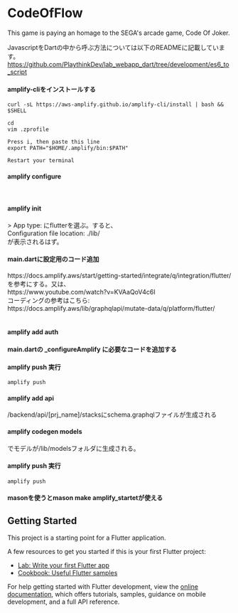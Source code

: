 # CodeOfFlow

This game is paying an homage to the SEGA's arcade game, Code Of Joker.

JavascriptをDartの中から呼ぶ方法については以下のREADMEに記載しています。<br>
https://github.com/PlaythinkDev/lab_webapp_dart/tree/development/es6_to_script
<br>

<h4>amplify-cliをインストールする</h4>

```
curl -sL https://aws-amplify.github.io/amplify-cli/install | bash && $SHELL

cd
vim .zprofile

Press i, then paste this line
export PATH="$HOME/.amplify/bin:$PATH"

Restart your terminal
```

<h4>amplify configure</h4>
<br>
<h4>amplify init</h4>
> App type: にflutterを選ぶ。すると、<br>
Configuration file location: ./lib/<br>
が表示されるはず。<br>

<h4>main.dartに設定用のコード追加</h4>
https://docs.amplify.aws/start/getting-started/integrate/q/integration/flutter/<br>
を参考にする。又は、<br>
https://www.youtube.com/watch?v=KVAaQoV4c6I
<br>
コーディングの参考はこちら: https://docs.amplify.aws/lib/graphqlapi/mutate-data/q/platform/flutter/<br>
<br>
<h4>amplify add auth</h4>
<h4>main.dartの _configureAmplify に必要なコードを追加する</h4>
<h4>amplify push 実行</h4>

```
amplify push
```

<h4>amplify add api</h4>
/backend/api/[prj_name]/stacksにschema.graphqlファイルが生成される

<h4>amplify codegen models</h4>
でモデルが/lib/modelsフォルダに生成される。

<h4>amplify push 実行</h4>

```
amplify push
```

<h4>masonを使うとmason make amplify_startetが使える</h4>

## Getting Started

This project is a starting point for a Flutter application.

A few resources to get you started if this is your first Flutter project:

- [Lab: Write your first Flutter app](https://docs.flutter.dev/get-started/codelab)
- [Cookbook: Useful Flutter samples](https://docs.flutter.dev/cookbook)

For help getting started with Flutter development, view the
[online documentation](https://docs.flutter.dev/), which offers tutorials,
samples, guidance on mobile development, and a full API reference.

